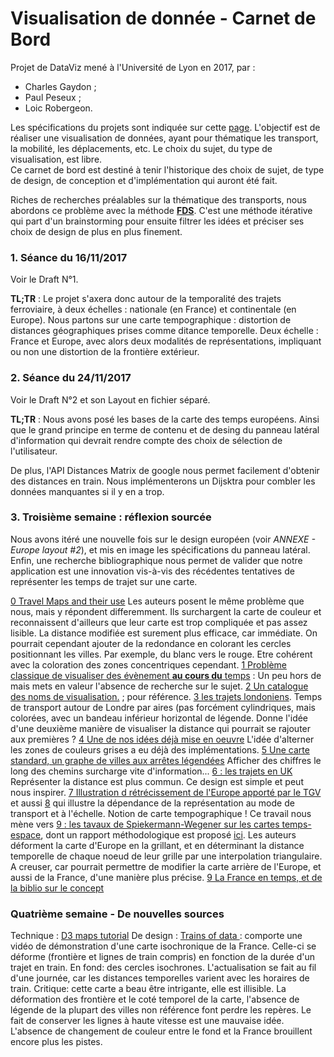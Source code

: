 # Visualisation de donnée - Carnet de Bord

Projet de DataViz mené à l'Université de Lyon en 2017, par :

- Charles Gaydon ;
- Paul Peseux ;
- Loic Robergeon.

Les spécifications du projets sont indiquée sur cette [page](https://lyondataviz.github.io/teaching/lyon1-m2/2017/projets.html). L'objectif est de réaliser une visualisation de données, ayant pour thématique les transport, la mobilité, les déplacements, etc. 
Le choix du sujet, du type de visualisation, est libre.  
Ce carnet de bord est destiné à tenir l'historique des choix de sujet, de type de design, de conception et d'implémentation qui auront été fait. 

Riches de recherches préalables sur la thématique des transports, nous abordons ce problème avec la méthode **[FDS](http://fds.design/)**. C'est une méthode itérative qui part d'un brainstorming pour ensuite filtrer les idées et préciser ses choix de design de plus en plus finement.


### 1. Séance du 16/11/2017

Voir le Draft N°1. 

**TL;TR** : Le projet s'axera donc autour de la temporalité des trajets ferroviaire, à deux échelles : nationale (en France) et continentale (en Europe). Nous partons sur une carte tempographique : distortion de distances géographiques prises comme ditance temporelle. Deux échelle : France et Europe, avec alors deux modalités de représentations, impliquant ou non une distortion de la frontière extérieur.

### 2. Séance du 24/11/2017

Voir le Draft N°2 et son Layout en fichier séparé.

**TL;TR** : Nous avons posé les bases de la carte des temps européens. Ainsi que le grand principe en terme de contenu et de desing du panneau latéral d'information qui devrait rendre compte des choix de sélection de l'utilisateur.

De plus, l'API Distances Matrix de google nous permet facilement d'obtenir des distances en train. Nous implémenterons un Dijsktra pour combler les données manquantes si il y en a trop. 

### 3. Troisième semaine : réflexion sourcée

Nous avons itéré une nouvelle fois sur le design européen (voir *ANNEXE - Europe layout #2*), et mis en image les spécifications du panneau latéral. 
Enfin, une recherche bibliographique nous permet de valider que notre application est une innovation vis-à-vis des récédentes tentatives de représenter les temps de trajet sur une carte.

[0 Travel Maps and their use](https://www.mysociety.org/2006/03/04/travel-time-maps-and-their-uses/) Les auteurs posent le même problème que nous, mais y répondent differemment. Ils surchargent la carte de couleur et reconnaissent d'ailleurs que leur carte est trop compliquée et pas assez lisible. La distance modifiée est surement plus efficace, car immédiate. On pourrait cependant ajouter de la redondance en colorant les cercles positionnant les villes. Par exemple, du blanc vers le rouge. Etre cohérent avec la coloration des zones concentriques cependant.
[1 Problème classique de visualiser des évènement **au cours du** temps](https://www.gislounge.com/time-and-gis/) : Un peu hors de  mais mets en valeur l'absence de recherche sur le sujet.
[2 Un catalogue des noms de visualisation.](https://datavizcatalogue.com/methods/connection_map.html) ; pour référence.
[3 les trajets londoniens](https://www.google.fr/url?sa=i&rct=j&q=&esrc=s&source=imgres&cd=&cad=rja&uact=8&ved=0ahUKEwjzmbmPpdrXAhUH0RQKHZdmAN8QjBwIBA&url=https%3A%2F%2Fwww.mysociety.org%2Ffiles%2F2014%2F03%2FSW1P4DR_20km_contours_800.png&psig=AOvVaw0sq1Jx6TXKQnOJnabvql7D&ust=1511718614044226). Temps de transport autour de Londre par aires (pas forcément cylindriques, mais colorées, avec un bandeau inférieur horizontal de légende. Donne l'idée d'une deuxième manière de visualiser la distance qui pourrait se rajouter aux premières ? 
[4 Une de nos idées déjà mise en oeuvre](http://www.visualcomplexity.com/vc/images/204_big01.jpg) L'idée d'alterner les zones de couleurs grises a eu déjà des implémentations. 
[5 Une carte standard, un graphe de villes aux arrêtes légendées](https://i.pinimg.com/736x/4a/20/ba/4a20ba4e62b9c65c1c6b443f1ea96332--interrail-map-interrail-europe.jpg) Afficher des chiffres le long des chemins surcharge vite d'information...
[6 : les trajets en UK](http://www.citymetric.com/sites/default/files/styles/nodeimage/public/article_2015/10/tf_hull.png?itok=yXTpA_iS) Représenter la distance est plus commun. Ce design est simple et peut nous inspirer.
[7 Illustration d rétrécissement de l'Europe apporté par le TGV](https://www.google.fr/search?biw=1093&bih=510&tbm=isch&sa=1&ei=J60ZWu7TJ8SVkwXIrocw&q=mapping+time+travel&oq=mapping+time+travel&gs_l=psy-ab.3...30131.33256.0.33464.19.17.0.2.2.0.131.1575.11j6.17.0....0...1c.1.64.psy-ab..0.14.1128...0j0i67k1j0i30k1j0i19k1j0i8i30i19k1j0i5i30i19k1j0i30i19k1.0.k9iIbOyQr-0#imgrc=Ok8IRwoeklerQM:) et aussi [8](https://www.slideshare.net/jeroenvanschaick/schaickurbanbodymappingtimespace02) qui illustre la dépendance de la représentation au mode de transport et à l'échelle. Notion de carte tempographique ! Ce travail nous mène vers [9 : les tavaux de Spiekermann-Wegener sur les cartes temps-espace](http://www.spiekermann-wegener.com/mod/time/time_e.htm), dont un rapport méthodologique est proposé [ici](http://www.spiekermann-wegener.com/pub/pdf/IRPUD_AP132.pdf). Les auteurs déforment la carte d'Europe en la grillant, et en déterminant la distance temporelle de chaque noeud de leur grille par une interpolation triangulaire. A creuser, car pourrait permettre de modifier la carte arrière de l'Europe, et aussi de la France, d'une manière plus précise.
[9 La France en temps, et de la biblio sur le concept](http://philippe.gambette.free.fr/Train/)  


### Quatrième semaine - De nouvelles sources 
Technique :
[D3 maps tutorial](https://www.toptal.com/javascript/a-map-to-perfection-using-d3-js-to-make-beautiful-web-maps)
De design :
[Trains of data ](http://senseable.mit.edu/trainsofdata/) : comporte une vidéo de démonstration d'une carte isochronique de la France. Celle-ci se déforme (frontière et lignes de train compris) en fonction de la durée d'un trajet en train. En fond: des cercles isochrones. L'actualisation se fait au fil d'une journée, car les distances temporelles varient avec les horaires de train. Critique: cette carte a beau être intrigante, elle est illisible. La déformation des frontière et le coté temporel de la carte, l'absence de légende de la plupart des villes non référence font perdre les repères. Le fait de conserver les lignes à haute vitesse est une mauvaise idée. L'absence de changement de couleur entre le fond et la France brouillent encore plus les pistes.  